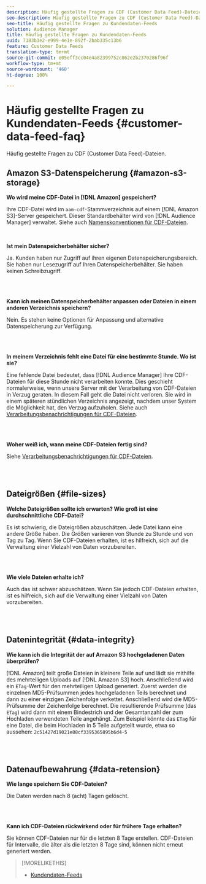 ```yaml
---
description: Häufig gestellte Fragen zu CDF (Customer Data Feed)-Dateien.
seo-description: Häufig gestellte Fragen zu CDF (Customer Data Feed)-Dateien.
seo-title: Häufig gestellte Fragen zu Kundendaten-Feeds
solution: Audience Manager
title: Häufig gestellte Fragen zu Kundendaten-Feeds
uuid: 7183b3e2-e999-4e1e-892f-2bab335c13b6
feature: Customer Data Feeds
translation-type: tm+mt
source-git-commit: e05eff3cc04e4a82399752c862e2b2370286f96f
workflow-type: tm+mt
source-wordcount: '460'
ht-degree: 100%

---
```



# Häufig gestellte Fragen zu Kundendaten-Feeds {#customer-data-feed-faq}

Häufig gestellte Fragen zu CDF (Customer Data Feed)-Dateien.

## Amazon S3-Datenspeicherung {#amazon-s3-storage}

**Wo wird meine CDF-Datei in [!DNL Amazon] gespeichert?**

Ihre CDF-Datei wird im `aam-cdf`-Stammverzeichnis auf einem [!DNL Amazon S3]-Server gespeichert. Dieser Standardbehälter wird von [!DNL Audience Manager] verwaltet. Siehe auch [Namenskonventionen für CDF-Dateien](../features/cdf-files.md#cdf-naming-conventions).

<br>

**Ist mein Datenspeicherbehälter sicher?**

Ja. Kunden haben nur Zugriff auf ihren eigenen Datenspeicherungsbereich. Sie haben nur Lesezugriff auf Ihren Datenspeicherbehälter. Sie haben keinen Schreibzugriff.

<br> 

**Kann ich meinen Datenspeicherbehälter anpassen oder Dateien in einem anderen Verzeichnis speichern?**

Nein. Es stehen keine Optionen für Anpassung und alternative Datenspeicherung zur Verfügung.

<br> 

**In meinem Verzeichnis fehlt eine Datei für eine bestimmte Stunde. Wo ist sie?**

Eine fehlende Datei bedeutet, dass [!DNL Audience Manager] Ihre CDF-Dateien für diese Stunde nicht verarbeiten konnte. Dies geschieht normalerweise, wenn unsere Server mit der Verarbeitung von CDF-Dateien in Verzug geraten. In diesem Fall geht die Datei nicht verloren. Sie wird in einem späteren stündlichen Verzeichnis angezeigt, nachdem unser System die Möglichkeit hat, den Verzug aufzuholen. Siehe auch [Verarbeitungsbenachrichtigungen für CDF-Dateien](../features/cdf-files.md#cdf-file-processing-notifications).

<br> 

**Woher weiß ich, wann meine CDF-Dateien fertig sind?**

Siehe [Verarbeitungsbenachrichtigungen für CDF-Dateien](../features/cdf-files.md#cdf-file-processing-notifications).

<br> 

## Dateigrößen {#file-sizes}

**Welche Dateigrößen sollte ich erwarten? Wie groß ist eine durchschnittliche CDF-Datei?**

Es ist schwierig, die Dateigrößen abzuschätzen. Jede Datei kann eine andere Größe haben. Die Größen variieren von Stunde zu Stunde und von Tag zu Tag. Wenn Sie CDF-Dateien erhalten, ist es hilfreich, sich auf die Verwaltung einer Vielzahl von Daten vorzubereiten.

<br> 

**Wie viele Dateien erhalte ich?**

Auch das ist schwer abzuschätzen. Wenn Sie jedoch CDF-Dateien erhalten, ist es hilfreich, sich auf die Verwaltung einer Vielzahl von Daten vorzubereiten.

<br> 

## Datenintegrität {#data-integrity}

**Wie kann ich die Integrität der auf Amazon S3 hochgeladenen Daten überprüfen?**

[!DNL Amazon] teilt große Dateien in kleinere Teile auf und lädt sie mithilfe des mehrteiligen Uploads auf [!DNL Amazon S3] hoch. Anschließend wird ein `ETag`-Wert für den mehrteiligen Upload generiert. Zuerst werden die einzelnen MD5-Prüfsummen jedes hochgeladenen Teils berechnet und dann zu einer einzigen Zeichenfolge verkettet. Anschließend wird die MD5-Prüfsumme der Zeichenfolge berechnet. Die resultierende Prüfsumme (das `ETag`) wird dann mit einem Bindestrich und der Gesamtanzahl der zum Hochladen verwendeten Teile angehängt. Zum Beispiel könnte das `ETag` für eine Datei, die beim Hochladen in 5 Teile aufgeteilt wurde, etwa so aussehen: `2c51427d19021e88cf3395365895b6d4-5`

<br> 

## Datenaufbewahrung {#data-retension}

**Wie lange speichern Sie CDF-Dateien?**

Die Daten werden nach 8 (acht) Tagen gelöscht.

<br> 

**Kann ich CDF-Dateien rückwirkend oder für frühere Tage erhalten?**

Sie können CDF-Dateien nur für die letzten 8 Tage erstellen. CDF-Dateien für Intervalle, die älter als die letzten 8 Tage sind, können nicht erneut generiert werden.

>[!MORELIKETHIS]
>
>* [Kundendaten-Feeds](../features/cdf-files.md)

